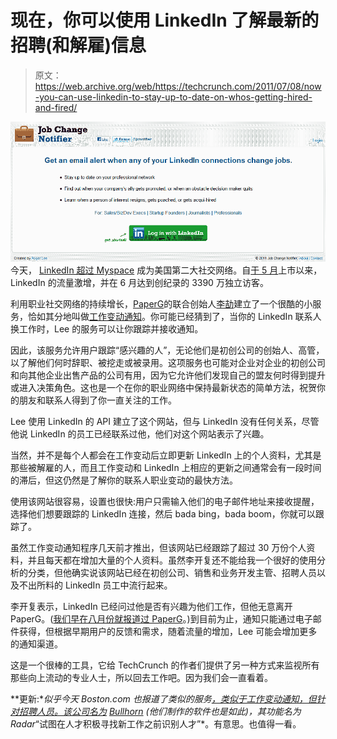 # 现在，你可以使用 LinkedIn 了解最新的招聘(和解雇)信息

> 原文：<https://web.archive.org/web/https://techcrunch.com/2011/07/08/now-you-can-use-linkedin-to-stay-up-to-date-on-whos-getting-hired-and-fired/>

[![](img/0db63f52a6095ab2f6d04b4fec7aab61.png "Screen shot 2011-07-08 at 4.25.58 PM")](https://web.archive.org/web/20230205005039/https://techcrunch.com/wp-content/uploads/2011/07/screen-shot-2011-07-08-at-4-25-58-pm.png) 今天， [LinkedIn 超过 Myspace](https://web.archive.org/web/20230205005039/https://techcrunch.com/2011/07/08/linkedin-surpasses-myspace-for-u-s-visitors-to-become-no-2-social-network-twitter-not-far-behind/) 成为美国第二大社交网络。自[于 5 月](https://web.archive.org/web/20230205005039/https://techcrunch.com/2011/05/19/linkedin-ipo-shares-pop-84-percent-on-first-trade/)上市以来，LinkedIn 的流量激增，并在 6 月达到创纪录的 3390 万独立访客。

利用职业社交网络的持续增长，[PaperG](https://web.archive.org/web/20230205005039/http://www.rogerlee.com/)的联合创始人[李劼](https://web.archive.org/web/20230205005039/http://www.rogerlee.com/)建立了一个很酷的小服务，恰如其分地叫做[工作变动通知](https://web.archive.org/web/20230205005039/http://www.jobchangenotifier.com/)。你可能已经猜到了，当你的 LinkedIn 联系人换工作时，Lee 的服务可以让你跟踪并接收通知。

因此，该服务允许用户跟踪“感兴趣的人”，无论他们是初创公司的创始人、高管，以了解他们何时辞职、被挖走或被录用。这项服务也可能对企业对企业的初创公司和向其他企业出售产品的公司有用，因为它允许他们发现自己的盟友何时得到提升或进入决策角色。这也是一个在你的职业网络中保持最新状态的简单方法，祝贺你的朋友和联系人得到了你一直关注的工作。

Lee 使用 LinkedIn 的 API 建立了这个网站，但与 LinkedIn 没有任何关系，尽管他说 LinkedIn 的员工已经联系过他，他们对这个网站表示了兴趣。

当然，并不是每个人都会在工作变动后立即更新 LinkedIn 上的个人资料，尤其是那些被解雇的人，而且工作变动和 LinkedIn 上相应的更新之间通常会有一段时间的滞后，但这仍然是了解你的联系人职业变动的最快方法。

使用该网站很容易，设置也很快:用户只需输入他们的电子邮件地址来接收提醒，选择他们想要跟踪的 LinkedIn 连接，然后 bada bing，bada boom，你就可以跟踪了。

虽然工作变动通知程序几天前才推出，但该网站已经跟踪了超过 30 万份个人资料，并且每天都在增加大量的个人资料。虽然李开复还不能给我一个很好的使用分析的分类，但他确实说该网站已经在初创公司、销售和业务开发主管、招聘人员以及不出所料的 LinkedIn 员工中流行起来。

李开复表示，LinkedIn 已经问过他是否有兴趣为他们工作，但他无意离开 PaperG。([我们早在八月份就报道过 PaperG](https://web.archive.org/web/20230205005039/https://techcrunch.com/2010/08/23/papergs-flyerboard-latimes-media-loca/)。)到目前为止，通知只能通过电子邮件获得，但根据早期用户的反馈和需求，随着流量的增加，Lee 可能会增加更多的通知渠道。

这是一个很棒的工具，它给 TechCrunch 的作者们提供了另一种方式来监视所有那些向上流动的专业人士，所以回去工作吧。因为我们会一直看着。

**更新:**似乎今天 Boston.com 也报道了类似的服务[，类似于工作变动通知，但针对招聘人员。该公司名为](https://web.archive.org/web/20230205005039/http://www.boston.com/business/technology/innoeco/2011/07/bullhorn_tunes_in_to_social_me.html) [Bullhorn](https://web.archive.org/web/20230205005039/http://www.bullhornreach.com/) (他们制作的软件也是如此)，其功能名为 Radar*“试图在人才积极寻找新工作之前识别人才”*。有意思。也值得一看。